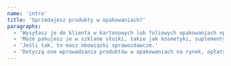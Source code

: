 ```yaml
---
name: 'intro'
title: 'Sprzedajesz produkty w opakowaniach?'
paragraphs:
  - 'Wysyłasz je do klienta w kartonowych lub foliowych opakowaniach np. ubrania, książki, kalendarze?'
  - 'Może pakujesz je w szklane słoiki, takie jak kosmetyki, suplementy diety czy produkty do kąpieli?'
  - 'Jeśli tak, to masz obowiązki sprawozdawcze.'
  - 'Dotyczą one wprowadzania produktów w opakowaniach na rynek, opłaty za te produkty oraz wymagania dotyczące recyklingu i odzysku opakowań.'
---
```

